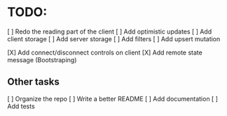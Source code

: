 # TODO:

[ ] Redo the reading part of the client
[ ] Add optimistic updates
[ ] Add client storage
[ ] Add server storage
[ ] Add filters
[ ] Add upsert mutation

[X] Add connect/disconnect controls on client
[X] Add remote state message (Bootstraping)

## Other tasks

[ ] Organize the repo
[ ] Write a better README
[ ] Add documentation
[ ] Add tests